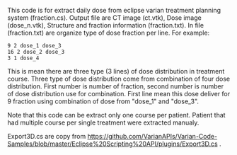 

This code is for extract daily dose from eclipse varian treatment planning system (fraction.cs).
Output file are CT image (ct.vtk), Dose image (dose_n.vtk), Structure and fraction information (fraction.txt).
In file (fraction.txt) are organize type of dose fraction per line. For example:

```
9 2 dose_1 dose_3 
16 2 dose_2 dose_3 
3 1 dose_4
```

This is mean there are three type (3 lines) of dose distribution in treatment course.
Three type of dose distribution come from combination of four dose distribution.
First number is number of fraction, second number is number of dose distribution use for combination.
First line mean this dose deliver for 9 fraction using combination of dose from "dose_1" and "dose_3".

Note that this code can be extract only one course per patient. Patient that had multiple course per single treatment
were extracted manualy.

Export3D.cs are copy from https://github.com/VarianAPIs/Varian-Code-Samples/blob/master/Eclipse%20Scripting%20API/plugins/Export3D.cs .
